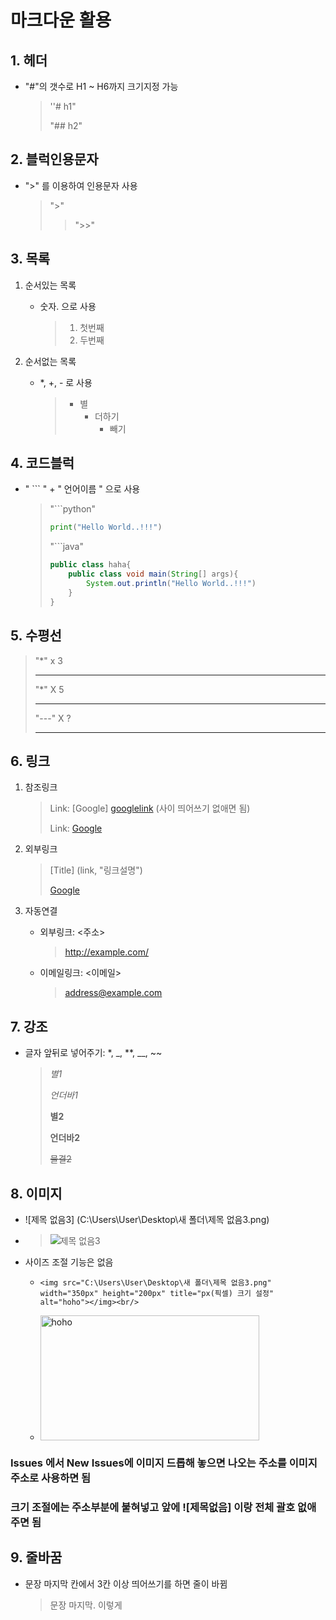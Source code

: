 # 마크다운 활용

## 1. 헤더

* "#"의 갯수로 H1 ~ H6까지 크기지정 가능

  > ''# h1"
  >
  > "## h2"

## 2. 블럭인용문자

* ">" 를 이용하여 인용문자 사용

  > ">"
  >
  > > ">>"

## 3. 목록

1. 순서있는 목록

   * 숫자. 으로 사용

     > 1. 첫번째
     > 2. 두번째

2. 순서없는 목록

   * *, +, - 로 사용

     > * 별
     >   + 더하기
     >     - 빼기

## 4. 코드블럭

* " ``` " + " 언어이름 " 으로 사용

  > "```python"
  >
  > ```python
  > print("Hello World..!!!")
  > ```
  >
  > "```java"
  >
  > ```java
  > public class haha{
  >     public class void main(String[] args){
  >         System.out.println("Hello World..!!!")
  >     }
  > }
  > ```

## 5. 수평선

> "*" x 3
>
> ***
>
> "*" X 5
>
> *****
>
> "---" X ?
>
> ---

## 6. 링크

1. 참조링크

   > Link: [Google] [googlelink]	(사이 띄어쓰기 없애면 됨)
   >
   > [googlelink]: https://google.com "Go google"
   >
   > Link: [Google][googlelink]
   >
   > [googlelink]: https://google.com "Go google"
   >
   > 

2. 외부링크

   > [Title] (link, "링크설명")
   >
   > [Google](https://google.com, "google link")

3. 자동연결

   * 외부링크: <주소>

     >  <http://example.com/>

   * 이메일링크: <이메일>

     > <address@example.com>

## 7. 강조

* 글자 앞뒤로 넣어주기: *, _, **, __, ~~

  > *별1*
  >
  > _언더바1_
  >
  > **별2**
  >
  > __언더바2__
  >
  > ~~물결2~~

## 8. 이미지

* ![제목 없음3] (C:\Users\User\Desktop\새 폴더\제목 없음3.png)

* > ![제목 없음3](https://user-images.githubusercontent.com/75933619/120494015-6774a180-c3f6-11eb-93ba-f57140b90771.png)

* 사이즈 조절 기능은 없음

  * ```
    <img src="C:\Users\User\Desktop\새 폴더\제목 없음3.png" width="350px" height="200px" title="px(픽셀) 크기 설정" alt="hoho"></img><br/>
    ```

  * <img src="![제목 없음3]https://user-images.githubusercontent.com/75933619/120494015-6774a180-c3f6-11eb-93ba-f57140b90771.png" width="350px" height="200px" title="px(픽셀) 크기 설정" alt="hoho"></img> 

### Issues 에서 New Issues에 이미지 드롭해 놓으면 나오는 주소를 이미지 주소로 사용하면 됨

### 크기 조절에는 주소부분에 붙혀넣고 앞에 ![제목없음] 이랑 전체 괄호 없애주면 됨

## 9. 줄바꿈

* 문장 마지막 칸에서 3칸 이상 띄어쓰기를 하면 줄이 바뀜

  > 문장 마지막.   이렇게
